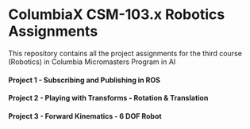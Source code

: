 # ColumbiaX CSM-103.x Robotics Assignments

This repository contains all the project assignments for the third course (Robotics) in Columbia Micromasters Program in AI


#### Project 1 - Subscribing and Publishing in ROS

#### Project 2 - Playing with Transforms - Rotation & Translation

#### Project 3 - Forward Kinematics - 6 DOF Robot
